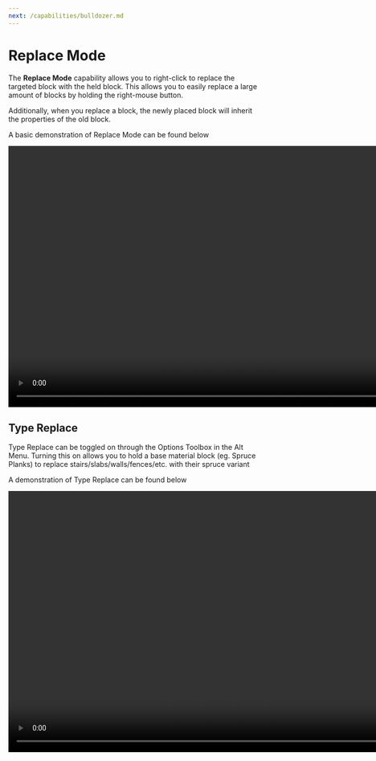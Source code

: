 ```yaml
---
next: /capabilities/bulldozer.md
---
```


# Replace Mode

The **Replace Mode** capability allows you to right-click to replace the targeted block with the held block. This allows you to easily replace a large amount of blocks by holding the right-mouse button.

Additionally, when you replace a block, the newly placed block will inherit the properties of the old block.

A basic demonstration of Replace Mode can be found below

<video width="960" height="520" controls autoplay loop>
    <source src="/images/ReplaceModeBasic.mp4" type="video/mp4">
</video>

## Type Replace

Type Replace can be toggled on through the Options Toolbox in the Alt Menu. Turning this on allows you to hold a base material block (eg. Spruce Planks) to replace stairs/slabs/walls/fences/etc. with their spruce variant

A demonstration of Type Replace can be found below

<video width="960" height="520" controls autoplay loop>
    <source src="/images/TypeReplace.mp4" type="video/mp4">
</video>

